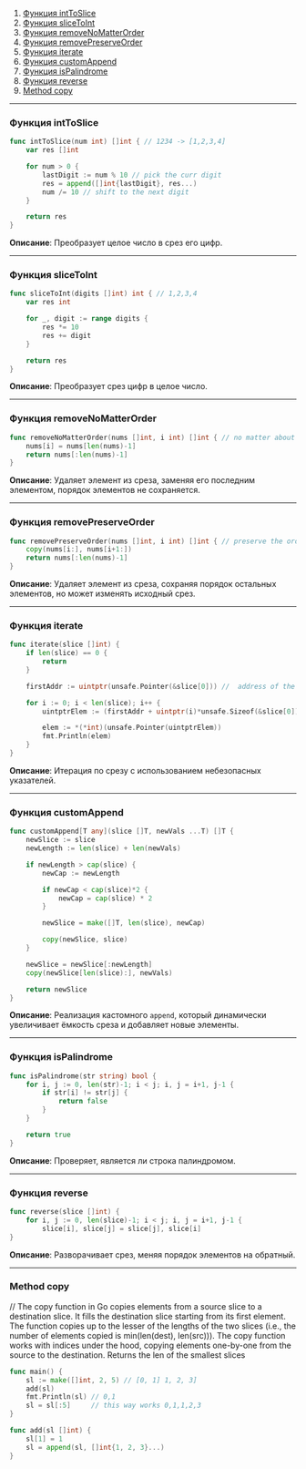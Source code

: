 1. [Функция intToSlice](#int-to-slice-function)  
2. [Функция sliceToInt](#slice-to-int-function)  
3. [Функция removeNoMatterOrder](#remove-no-matter-order-function)  
4. [Функция removePreserveOrder](#remove-preserve-order-function)  
5. [Функция iterate](#iterate-function)  
6. [Функция customAppend](#custom-append-function)  
7. [Функция isPalindrome](#is-palindrome-function)  
8. [Функция reverse](#reverse-function)
9. [Method copy](#copy-method)

---

### Функция intToSlice <a id="int-to-slice-function"></a>

```go
func intToSlice(num int) []int { // 1234 -> [1,2,3,4]
	var res []int

	for num > 0 {
		lastDigit := num % 10 // pick the curr digit
		res = append([]int{lastDigit}, res...)
		num /= 10 // shift to the next digit
	}

	return res
}
```

**Описание**: Преобразует целое число в срез его цифр.

---

### Функция sliceToInt <a id="slice-to-int-function"></a>

```go
func sliceToInt(digits []int) int { // 1,2,3,4
	var res int

	for _, digit := range digits {
		res *= 10
		res += digit
	}

	return res
}
```

**Описание**: Преобразует срез цифр в целое число.

---

### Функция removeNoMatterOrder <a id="remove-no-matter-order-function"></a>

```go
func removeNoMatterOrder(nums []int, i int) []int { // no matter about the order
	nums[i] = nums[len(nums)-1]
	return nums[:len(nums)-1]
}
```

**Описание**: Удаляет элемент из среза, заменяя его последним элементом, порядок элементов не сохраняется.

---

### Функция removePreserveOrder <a id="remove-preserve-order-function"></a>

```go
func removePreserveOrder(nums []int, i int) []int { // preserve the order but can change the underlying array.
	copy(nums[i:], nums[i+1:])
	return nums[:len(nums)-1]
}
```

**Описание**: Удаляет элемент из среза, сохраняя порядок остальных элементов, но может изменять исходный срез.

---

### Функция iterate <a id="iterate-function"></a>

```go
func iterate(slice []int) {
	if len(slice) == 0 {
		return
	}

	firstAddr := uintptr(unsafe.Pointer(&slice[0])) //  address of the first element in the slice

	for i := 0; i < len(slice); i++ {
		uintptrElem := (firstAddr + uintptr(i)*unsafe.Sizeof(&slice[0]))

		elem := *(*int)(unsafe.Pointer(uintptrElem))
		fmt.Println(elem)
	}
}
```

**Описание**: Итерация по срезу с использованием небезопасных указателей.

---

### Функция customAppend <a id="custom-append-function"></a>

```go
func customAppend[T any](slice []T, newVals ...T) []T {
	newSlice := slice
	newLength := len(slice) + len(newVals)

	if newLength > cap(slice) {
		newCap := newLength

		if newCap < cap(slice)*2 {
			newCap = cap(slice) * 2
		}

		newSlice = make([]T, len(slice), newCap)

		copy(newSlice, slice)
	}

	newSlice = newSlice[:newLength]
	copy(newSlice[len(slice):], newVals)

	return newSlice
}
```

**Описание**: Реализация кастомного `append`, который динамически увеличивает ёмкость среза и добавляет новые элементы.

---

### Функция isPalindrome <a id="is-palindrome-function"></a>

```go
func isPalindrome(str string) bool {
	for i, j := 0, len(str)-1; i < j; i, j = i+1, j-1 {
		if str[i] != str[j] {
			return false
		}
	}

	return true
}
```

**Описание**: Проверяет, является ли строка палиндромом.

---

### Функция reverse <a id="reverse-function"></a>

```go
func reverse(slice []int) {
	for i, j := 0, len(slice)-1; i < j; i, j = i+1, j-1 {
		slice[i], slice[j] = slice[j], slice[i]
}
```

**Описание**: Разворачивает срез, меняя порядок элементов на обратный.

---

### Method copy <a id="copy-method"></a>


// The copy function in Go copies elements from a source slice to a destination slice. It fills the destination slice starting from its first element. The function copies up to the lesser of the lengths of the two slices (i.e., the number of elements copied is min(len(dest), len(src))). The copy function works with indices under the hood, copying elements one-by-one from the source to the destination. Returns the len of the smallest slices

```go
func main() {
	sl := make([]int, 2, 5) // [0, 1] 1, 2, 3]
	add(sl)
	fmt.Println(sl) // 0,1
	sl = sl[:5]     // this way works 0,1,1,2,3
}

func add(sl []int) {
	sl[1] = 1
	sl = append(sl, []int{1, 2, 3}...)
}

```